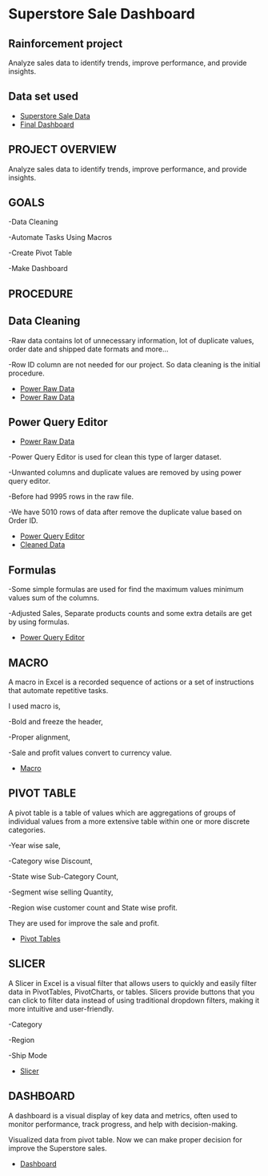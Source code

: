 # Superstore Sale Dashboard
## Rainforcement project
Analyze sales data to identify trends, improve performance, and provide insights.

## Data set used
- <a href="https://github.com/prabinp242/Superstore_Sale_Dashboard/blob/main/Rainforcement%20Project.xlsx"> Superstore Sale Data </a>
- <a href="https://github.com/prabinp242/Superstore_Sale_Dashboard/blob/main/Final%20Dashboard.png"> Final Dashboard </a>

## PROJECT  OVERVIEW
  Analyze sales data to identify trends, improve performance, and provide insights.

## GOALS
  -Data Cleaning
  
  -Automate Tasks Using Macros
  
  -Create Pivot Table
  
  -Make Dashboard

## PROCEDURE

## Data Cleaning
  -Raw data contains lot of unnecessary information, lot of duplicate values, order date and shipped date formats and more…
  
  -Row ID column are not needed for our project. So data cleaning is the initial procedure.
  
- <a href="https://github.com/prabinp242/Superstore_Sale_Dashboard/blob/main/Raw%20Data.png"> Power Raw Data </a>
- <a href="https://github.com/prabinp242/Superstore_Sale_Dashboard/blob/main/Raw%20Data.png"> Power Raw Data </a>
  
## Power Query Editor
- <a href="https://github.com/prabinp242/Superstore_Sale_Dashboard/blob/main/Raw%20Data.png"> Power Raw Data </a>

-Power Query Editor is used for clean this type of larger dataset.

-Unwanted columns and duplicate values are removed by using power query editor. 

-Before had 9995 rows in the raw file. 

-We have 5010 rows of data after remove the duplicate value based on Order ID.
- <a href="https://github.com/prabinp242/Superstore_Sale_Dashboard/blob/main/Power%20query%20editor.png"> Power Query Editor </a>
- <a href="https://github.com/prabinp242/Superstore_Sale_Dashboard/blob/main/Cleaned%20data.png"> Cleaned Data </a>
  
## Formulas
-Some simple formulas are used for find the maximum values minimum values sum of the columns.

-Adjusted Sales, Separate products counts and some extra details are get by using formulas.
- <a href="https://github.com/prabinp242/Superstore_Sale_Dashboard/blob/main/Basic%20Formulas.png"> Power Query Editor </a>
  
## MACRO
A macro in Excel is a recorded sequence of actions or a set of instructions that automate repetitive tasks.

I used macro is,

-Bold and freeze the header,

-Proper alignment,

-Sale and profit values convert to currency value.
- <a href="https://github.com/prabinp242/Superstore_Sale_Dashboard/blob/main/Macro%20used.png">Macro</a>
  
## PIVOT TABLE
A pivot table is a table of values which are aggregations of groups of individual values from a more extensive table within one or more discrete categories.

-Year wise sale,

-Category wise Discount,

-State wise Sub-Category Count,

-Segment wise selling Quantity,

-Region wise customer count and State wise profit.

  They are used for improve the sale and profit.
  - <a href="https://github.com/prabinp242/Superstore_Sale_Dashboard/blob/main/Pivot%20tables.png">Pivot Tables</a>
  
## SLICER
  A Slicer in Excel is a visual filter that allows users to quickly and easily filter data in PivotTables, PivotCharts, or tables. Slicers provide buttons that you can click to filter data instead of using 
  traditional dropdown filters, making it more intuitive and user-friendly.
  
  -Category
  
  -Region
  
  -Ship Mode
  - <a href="https://github.com/prabinp242/Superstore_Sale_Dashboard/blob/main/Slicer.png">Slicer</a>
    
## DASHBOARD
  A dashboard is a visual display of key data and metrics, often used to monitor performance, track progress, and help with decision-making.
  
  Visualized data from pivot table. Now we can make proper decision for improve the Superstore sales.
  - <a href="https://github.com/prabinp242/Superstore_Sale_Dashboard/blob/main/Final%20Dashboard.png">Dashboard </a>






    
    
